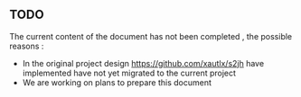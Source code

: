 ## TODO

The current content of the document has not been completed , the possible reasons :

* In the original project design https://github.com/xautlx/s2jh have implemented have not yet migrated to the current project
* We are working on plans to prepare this document

